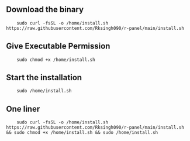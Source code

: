 ## Download the binary 
```
    sudo curl -fsSL -o /home/install.sh https://raw.githubusercontent.com/Rksingh090/r-panel/main/install.sh
```

## Give Executable Permission 
```
    sudo chmod +x /home/install.sh
```
## Start the installation
```
    sudo /home/install.sh
```

## One liner
```
    sudo curl -fsSL -o /home/install.sh https://raw.githubusercontent.com/Rksingh090/r-panel/main/install.sh && sudo chmod +x /home/install.sh && sudo /home/install.sh
```
